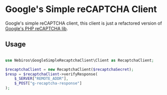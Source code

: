# Google's Simple reCAPTCHA Client

Google's simple reCAPTCHA client, this client is just a refactored version of [Google's PHP reCAPTCHA lib](https://github.com/google/ReCAPTCHA/blob/master/php/recaptchalib.php).

## Usage

```php

use Nebiros\GoogleSimpleRecaptchaClient\Client as RecaptchaClient;

$recaptchaClient = new RecaptchaClient($recaptchaSecret);
$resp = $recaptchaClient->verifyResponse(
	$_SERVER["REMOTE_ADDR"],
	$_POST["g-recaptcha-response"]
);

```
